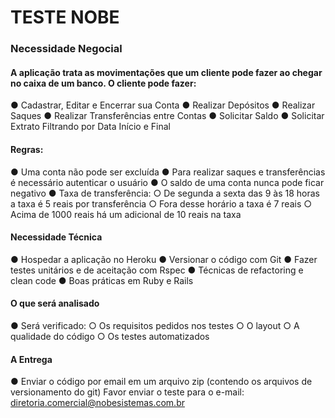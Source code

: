 # TESTE NOBE

### Necessidade Negocial

#### A aplicação trata as movimentações que um cliente pode fazer ao chegar no caixa de um banco. O cliente pode fazer:

● Cadastrar, Editar e Encerrar sua Conta
● Realizar Depósitos
● Realizar Saques
● Realizar Transferências entre Contas
● Solicitar Saldo
● Solicitar Extrato Filtrando por Data Início e Final

#### Regras:

● Uma conta não pode ser excluída
● Para realizar saques e transferências é necessário autenticar o usuário
● O saldo de uma conta nunca pode ficar negativo
● Taxa de transferência:
○ De segunda a sexta das 9 às 18 horas a taxa é 5 reais por transferência
○ Fora desse horário a taxa é 7 reais
○ Acima de 1000 reais há um adicional de 10 reais na taxa

#### Necessidade Técnica

● Hospedar a aplicação no Heroku
● Versionar o código com Git
● Fazer testes unitários e de aceitação com Rspec
● Técnicas de refactoring e clean code
● Boas práticas em Ruby e Rails

#### O que será analisado

● Será verificado:
○ Os requisitos pedidos nos testes ○ O layout
○ A qualidade do código
○ Os testes automatizados

#### A Entrega

● Enviar o código por email em um arquivo zip (contendo os arquivos de versionamento do git)
Favor enviar o teste para o e-mail: diretoria.comercial@nobesistemas.com.br
